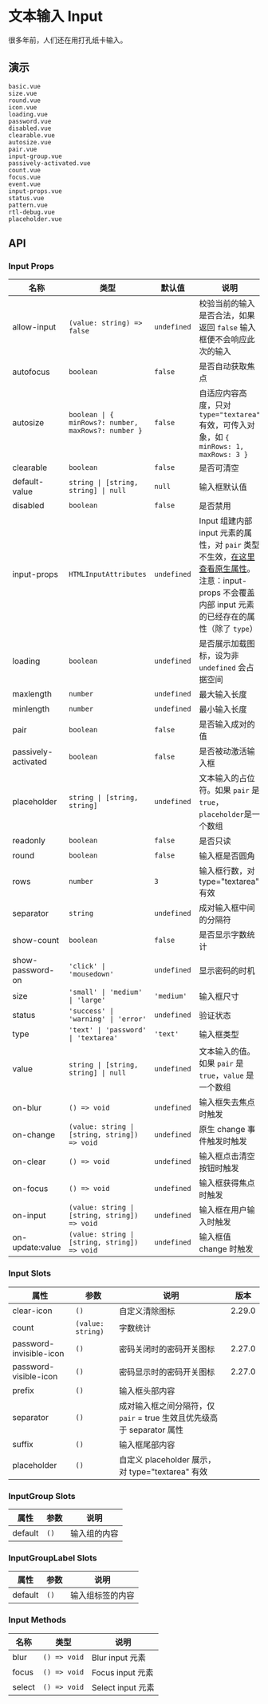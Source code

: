 # 文本输入 Input

很多年前，人们还在用打孔纸卡输入。

## 演示

```demo
basic.vue
size.vue
round.vue
icon.vue
loading.vue
password.vue
disabled.vue
clearable.vue
autosize.vue
pair.vue
input-group.vue
passively-activated.vue
count.vue
focus.vue
event.vue
input-props.vue
status.vue
pattern.vue
rtl-debug.vue
placeholder.vue
```

## API

### Input Props

| 名称 | 类型 | 默认值 | 说明 | 版本 |
| --- | --- | --- | --- | --- |
| allow-input | `(value: string) => false` | `undefined` | 校验当前的输入是否合法，如果返回 `false` 输入框便不会响应此次的输入 | 2.30.4 |
| autofocus | `boolean` | `false` | 是否自动获取焦点 |  |
| autosize | `boolean \| { minRows?: number, maxRows?: number }` | `false` | 自适应内容高度，只对 `type="textarea"` 有效，可传入对象，如 `{ minRows: 1, maxRows: 3 }` |  |
| clearable | `boolean` | `false` | 是否可清空 |  |
| default-value | `string \| [string, string] \| null` | `null` | 输入框默认值 |  |
| disabled | `boolean` | `false` | 是否禁用 |  |
| input-props | `HTMLInputAttributes` | `undefined` | Input 组建内部 input 元素的属性，对 `pair` 类型不生效，[在这里查看原生属性](https://developer.mozilla.org/en-US/docs/Web/HTML/Element/input)。注意：input-props 不会覆盖内部 input 元素的已经存在的属性（除了 `type`） |  |
| loading | `boolean` | `undefined` | 是否展示加载图标，设为非 `undefined` 会占据空间 |  |
| maxlength | `number` | `undefined` | 最大输入长度 |  |
| minlength | `number` | `undefined` | 最小输入长度 |  |
| pair | `boolean` | `false` | 是否输入成对的值 |  |
| passively-activated | `boolean` | `false` | 是否被动激活输入框 |  |
| placeholder | `string \| [string, string]` | `undefined` | 文本输入的占位符。如果 `pair` 是 `true`，`placeholder`是一个数组 |  |
| readonly | `boolean` | `false` | 是否只读 |  |
| round | `boolean` | `false` | 输入框是否圆角 |  |
| rows | `number` | `3` | 输入框行数，对 type="textarea" 有效 |  |
| separator | `string` | `undefined` | 成对输入框中间的分隔符 |  |
| show-count | `boolean` | `false` | 是否显示字数统计 |  |
| show-password-on | `'click' \| 'mousedown'` | `undefined` | 显示密码的时机 |  |
| size | `'small' \| 'medium' \| 'large'` | `'medium'` | 输入框尺寸 |  |
| status | `'success' \| 'warning' \| 'error'` | `undefined` | 验证状态 | 2.25.0 |
| type | `'text' \| 'password' \| 'textarea'` | `'text'` | 输入框类型 |  |
| value | `string \| [string, string] \| null` | `undefined` | 文本输入的值。如果 `pair` 是 `true`，`value` 是一个数组 |  |
| on-blur | `() => void` | `undefined` | 输入框失去焦点时触发 |  |
| on-change | `(value: string \| [string, string]) => void` | `undefined` | 原生 change 事件触发时触发 |  |
| on-clear | `() => void` | `undefined` | 输入框点击清空按钮时触发 |  |
| on-focus | `() => void` | `undefined` | 输入框获得焦点时触发 |  |
| on-input | `(value: string \| [string, string]) => void` | `undefined` | 输入框在用户输入时触发 |  |
| on-update:value | `(value: string \| [string, string]) => void` | `undefined` | 输入框值 change 时触发 |  |

### Input Slots

| 属性 | 参数 | 说明 | 版本 |
| --- | --- | --- | --- |
| clear-icon | `()` | 自定义清除图标 | 2.29.0 |
| count | `(value: string)` | 字数统计 |  |
| password-invisible-icon | `()` | 密码关闭时的密码开关图标 | 2.27.0 |
| password-visible-icon | `()` | 密码显示时的密码开关图标 | 2.27.0 |
| prefix | `()` | 输入框头部内容 |  |
| separator | `()` | 成对输入框之间分隔符，仅 `pair` = true 生效且优先级高于 separator 属性 |  |
| suffix | `()` | 输入框尾部内容 |  |
| placeholder | `()` | 自定义 placeholder 展示，对 type="textarea" 有效 |  |

### InputGroup Slots

| 属性    | 参数 | 说明         |
| ------- | ---- | ------------ |
| default | `()` | 输入组的内容 |

### InputGroupLabel Slots

| 属性    | 参数 | 说明             |
| ------- | ---- | ---------------- |
| default | `()` | 输入组标签的内容 |

### Input Methods

| 名称   | 类型         | 说明              |
| ------ | ------------ | ----------------- |
| blur   | `() => void` | Blur input 元素   |
| focus  | `() => void` | Focus input 元素  |
| select | `() => void` | Select input 元素 |
